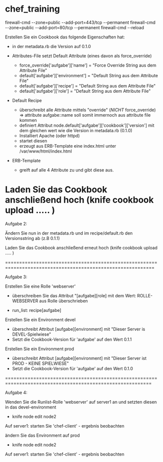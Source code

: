 # chef_training

firewall-cmd --zone=public --add-port=443/tcp --permanent
firewall-cmd --zone=public --add-port=80/tcp --permanent
firewall-cmd --reload


Erstellen Sie ein Cookbook das folgende Eigenschaften hat:

- in der metadata.rb die Version auf 0.1.0

- Attributes-File setzt Default Attribute (eines davon als force_override)
  - force_override['aufgabe']['name'] = "Force Override String aus dem Attribute File"
  - default['aufgabe']['environment'] = "Default String aus dem Attribute File"
  - default['aufgabe']['recipe'] = "Default String aus dem Attribute File"
  - default['aufgabe']['role'] = "Default String aus dem Attribute File"

- Default Recipe
  - überschreibt alle Attribute mittels "override" (_NICHT_ force_override)
    => attribute aufgabe::name soll somit immernoch aus attribute file kommen
  - definiert Attribut node.default['aufgabe']['cookbook']['version'] mit dem gleichen wert wie die Version in metadata.rb (0.1.0)
  - Installiert Apache (oder httpd)
  - startet diesen
  - erzeugt aus ERB-Template eine index.html unter /var/www/html/index.html

- ERB-Template
  - greift auf alle 4 Attribute zu und gibt diese aus.

Laden Sie das Cookbook anschließend hoch (knife cookbook upload ..... )
==========================================================================================================

Aufgabe 2:

Ändern Sie nun in der metadata.rb und im recipe/default.rb den Versionsstring ab (z.B 0.1.1)

Laden Sie das Cookbook anschließend erneut hoch (knife cookbook upload ..... )

===========================================================================================================

Aufgabe 3:

Erstellen Sie eine Rolle 'webserver'
  - überschreiben Sie das Attribut "[aufgabe][role] mit dem Wert: ROLLE-WEBSERVER aus Rolle überschrieben

  - run_list: recipe[aufgabe]


Erstellen Sie ein Environment devel

  - überschreibt Attribut [aufgabe][environment] mit "Dieser Server is DEVEL-Spielwiese"
  - Setzt die Cookbook-Version für 'aufgabe' auf den Wert 0.1.1


Erstellen Sie ein Environment prod

  - überschreibt Attribut [aufgabe][environment] mit "Dieser Server ist PROD - KEINE SPIELWIESE"
  - Setzt die Cookbook-Version für 'aufgabe' auf den Wert 0.1.0

==========================================================================================================

Aufgabe 4:

Wenden Sie die Runlist-Rolle 'webserver' auf server1 an und setzten diesen in das devel-environment

 - knife node edit node2

Auf server1: starten Sie 'chef-client' - ergebnis beobachten

ändern Sie das Environment auf prod

 - knife node edit node2

Auf server1: starten Sie 'chef-client' - ergebnis beobachten 

